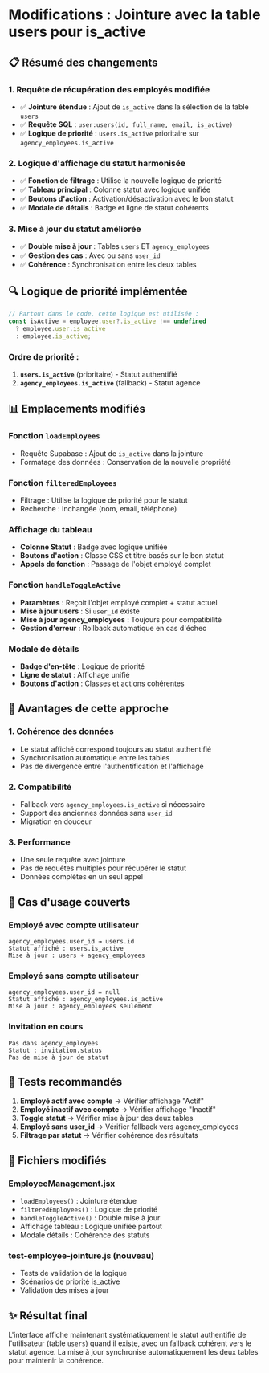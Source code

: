 # Modifications : Jointure avec la table users pour is_active

## 📋 Résumé des changements

### 1. Requête de récupération des employés modifiée
- ✅ **Jointure étendue** : Ajout de `is_active` dans la sélection de la table `users`
- ✅ **Requête SQL** : `user:users(id, full_name, email, is_active)`
- ✅ **Logique de priorité** : `users.is_active` prioritaire sur `agency_employees.is_active`

### 2. Logique d'affichage du statut harmonisée
- ✅ **Fonction de filtrage** : Utilise la nouvelle logique de priorité
- ✅ **Tableau principal** : Colonne statut avec logique unifiée
- ✅ **Boutons d'action** : Activation/désactivation avec le bon statut
- ✅ **Modale de détails** : Badge et ligne de statut cohérents

### 3. Mise à jour du statut améliorée
- ✅ **Double mise à jour** : Tables `users` ET `agency_employees`
- ✅ **Gestion des cas** : Avec ou sans `user_id`
- ✅ **Cohérence** : Synchronisation entre les deux tables

## 🔍 Logique de priorité implémentée

```javascript
// Partout dans le code, cette logique est utilisée :
const isActive = employee.user?.is_active !== undefined 
  ? employee.user.is_active 
  : employee.is_active;
```

### Ordre de priorité :
1. **`users.is_active`** (prioritaire) - Statut authentifié
2. **`agency_employees.is_active`** (fallback) - Statut agence

## 📊 Emplacements modifiés

### Fonction `loadEmployees`
- Requête Supabase : Ajout de `is_active` dans la jointure
- Formatage des données : Conservation de la nouvelle propriété

### Fonction `filteredEmployees`
- Filtrage : Utilise la logique de priorité pour le statut
- Recherche : Inchangée (nom, email, téléphone)

### Affichage du tableau
- **Colonne Statut** : Badge avec logique unifiée
- **Boutons d'action** : Classe CSS et titre basés sur le bon statut
- **Appels de fonction** : Passage de l'objet employé complet

### Fonction `handleToggleActive`
- **Paramètres** : Reçoit l'objet employé complet + statut actuel
- **Mise à jour users** : Si `user_id` existe
- **Mise à jour agency_employees** : Toujours pour compatibilité
- **Gestion d'erreur** : Rollback automatique en cas d'échec

### Modale de détails
- **Badge d'en-tête** : Logique de priorité
- **Ligne de statut** : Affichage unifié
- **Boutons d'action** : Classes et actions cohérentes

## 🎯 Avantages de cette approche

### 1. Cohérence des données
- Le statut affiché correspond toujours au statut authentifié
- Synchronisation automatique entre les tables
- Pas de divergence entre l'authentification et l'affichage

### 2. Compatibilité
- Fallback vers `agency_employees.is_active` si nécessaire
- Support des anciennes données sans `user_id`
- Migration en douceur

### 3. Performance
- Une seule requête avec jointure
- Pas de requêtes multiples pour récupérer le statut
- Données complètes en un seul appel

## 🔧 Cas d'usage couverts

### Employé avec compte utilisateur
```
agency_employees.user_id → users.id
Statut affiché : users.is_active
Mise à jour : users + agency_employees
```

### Employé sans compte utilisateur
```
agency_employees.user_id = null
Statut affiché : agency_employees.is_active
Mise à jour : agency_employees seulement
```

### Invitation en cours
```
Pas dans agency_employees
Statut : invitation.status
Pas de mise à jour de statut
```

## 🧪 Tests recommandés

1. **Employé actif avec compte** → Vérifier affichage "Actif"
2. **Employé inactif avec compte** → Vérifier affichage "Inactif"  
3. **Toggle statut** → Vérifier mise à jour des deux tables
4. **Employé sans user_id** → Vérifier fallback vers agency_employees
5. **Filtrage par statut** → Vérifier cohérence des résultats

## 📁 Fichiers modifiés

### EmployeeManagement.jsx
- `loadEmployees()` : Jointure étendue
- `filteredEmployees()` : Logique de priorité
- `handleToggleActive()` : Double mise à jour
- Affichage tableau : Logique unifiée partout
- Modale détails : Cohérence des statuts

### test-employee-jointure.js (nouveau)
- Tests de validation de la logique
- Scénarios de priorité is_active
- Validation des mises à jour

## ✨ Résultat final

L'interface affiche maintenant systématiquement le statut authentifié de l'utilisateur (table `users`) quand il existe, avec un fallback cohérent vers le statut agence. La mise à jour synchronise automatiquement les deux tables pour maintenir la cohérence.
